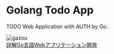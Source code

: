 # Golang Todo App
TODO Web Application with AUTH by Go.


![gazou](http://books.google.com/books/content?id=bgQyzwEACAAJ&printsec=frontcover&img=1&zoom=1&source=gbs_api.jpg)  
[詳解Go言語Webアプリケーション開発](https://www.amazon.co.jp/dp/4863543727)
